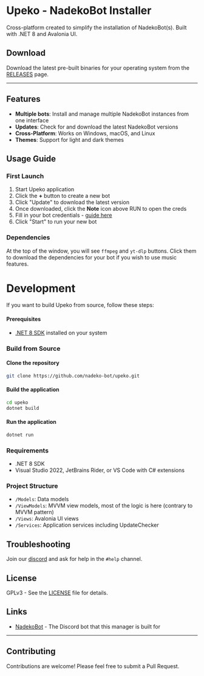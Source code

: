 # Upeko - NadekoBot Installer

Cross-platform created to simplify the installation of NadekoBot(s).
Built with .NET 8 and Avalonia UI.


## Download

Download the latest pre-built binaries for your operating system from the [RELEASES](https://github.com/nadeko-bot/upeko/releases/latest) page.

---

## Features

- **Multiple bots**: Install and manage multiple NadekoBot instances from one interface
- **Updates**: Check for and download the latest NadekoBot versions
- **Cross-Platform**: Works on Windows, macOS, and Linux
- **Themes**: Support for light and dark themes

## Usage Guide

### First Launch

1. Start Upeko application
2. Click the **+** button to create a new bot 
3. Click "Update" to download the latest version
4. Once downloaded, click the **Note** icon above RUN to open the creds
5. Fill in your bot credentials - [guide here](https://docs.nadeko.bot/creds-guide)
6. Click "Start" to run your new bot

### Dependencies

At the top of the window, you will see `ffmpeg` and `yt-dlp` buttons. Click them to download the dependencies for your bot if you wish to use music features.

# Development

If you want to build Upeko from source, follow these steps:

#### Prerequisites

- [.NET 8 SDK](https://dotnet.microsoft.com/en-us/download/dotnet/8.0) installed on your system

### Build from Source

#### Clone the repository
```bash
git clone https://github.com/nadeko-bot/upeko.git
```

#### Build the application
```bash
cd upeko
dotnet build
```

#### Run the application
```bash
dotnet run
```


### Requirements

- .NET 8 SDK
- Visual Studio 2022, JetBrains Rider, or VS Code with C# extensions

### Project Structure

- `/Models`: Data models
- `/ViewModels`: MVVM view models, most of the logic is here (contrary to MVVM pattern)
- `/Views`: Avalonia UI views
- `/Services`: Application services including UpdateChecker

## Troubleshooting

Join our [discord](https://discord.nadeko.bot) and ask for help in the `#help` channel.

## License

GPLv3 - See the [LICENSE](LICENSE.md) file for details.

## Links

- [NadekoBot](https://nadeko.bot/) - The Discord bot that this manager is built for

---

## Contributing

Contributions are welcome! Please feel free to submit a Pull Request.